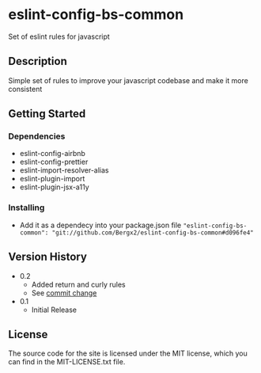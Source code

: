 # eslint-config-bs-common

Set of eslint rules for javascript

## Description

Simple set of rules to improve your javascript codebase and make it more consistent

## Getting Started

### Dependencies

* eslint-config-airbnb 
* eslint-config-prettier
* eslint-import-resolver-alias
* eslint-plugin-import
* eslint-plugin-jsx-a11y

### Installing

* Add it as a dependecy into your package.json file `"eslint-config-bs-common": "git://github.com/Bergx2/eslint-config-bs-common#d096fe4"`

## Version History

* 0.2
    * Added return and curly rules
    * See [commit change](https://github.com/Bergx2/eslint-config-bs-common/commit/d096fe4f0d78b71a3d2a64f12421db4b6378de93)
* 0.1
    * Initial Release

## License

The source code for the site is licensed under the MIT license, which you can find in the MIT-LICENSE.txt file.

